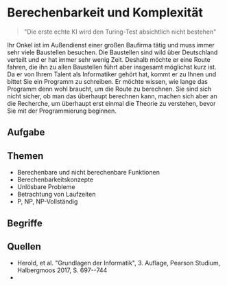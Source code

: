 # Berechenbarkeit und Komplexität

> "Die erste echte KI wird den Turing-Test absichtlich nicht bestehen"

Ihr Onkel ist im Außendienst einer großen Baufirma tätig und muss immer sehr viele Baustellen besuchen. Die Baustellen sind wild über Deutschland verteilt und er hat immer sehr wenig Zeit. Deshalb möchte er eine Route fahren, die ihn zu allen Baustellen führt aber insgesamt möglichst kurz ist. Da er von Ihrem Talent als Informatiker gehört hat, kommt er zu Ihnen und bittet Sie ein Programm zu schreiben. Er möchte wissen, wie lange das Programm denn wohl braucht, um die Route zu berechnen. Sie sind sich nicht sicher, ob man das überhaupt berechnen kann, machen sich aber an die Recherche, um überhaupt erst einmal die Theorie zu verstehen, bevor Sie mit der Programmierung beginnen.

## Aufgabe

## Themen

  - Berechenbare und nicht berechenbare Funktionen
  - Berechenbarkeitskonzepte
  - Unlösbare Probleme
  - Betrachtung von Laufzeiten
  - P, NP, NP-Vollständig

## Begriffe


## Quellen

  * Herold, et al. "Grundlagen der Informatik", 3. Auflage, Pearson Studium, Halbergmoos 2017, S. 697--744
  *
